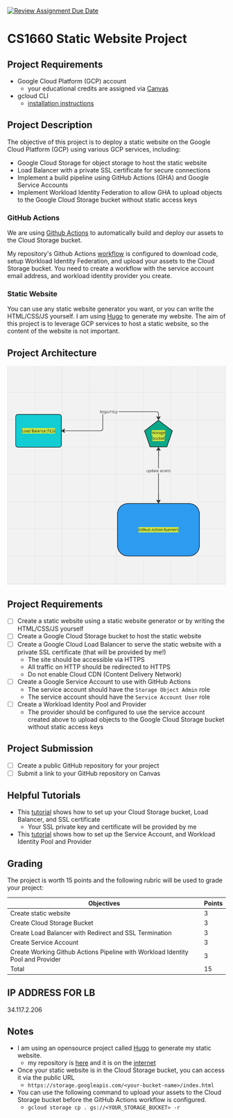 [![Review Assignment Due Date](https://classroom.github.com/assets/deadline-readme-button-24ddc0f5d75046c5622901739e7c5dd533143b0c8e959d652212380cedb1ea36.svg)](https://classroom.github.com/a/p3a22N-M)
# CS1660 Static Website Project

## Project Requirements
- Google Cloud Platform (GCP) account
  - your educational credits are assigned via [Canvas](https://canvas.pitt.edu/courses/233982/discussion_topics/1232466)
- gcloud CLI
  - [installation instructions](https://cloud.google.com/sdk/docs/install)

## Project Description
The objective of this project is to deploy a static website on the Google Cloud Platform (GCP) using various GCP services, including:
- Google Cloud Storage for object storage to host the static website
- Load Balancer with a private SSL certificate for secure connections
- Implement a build pipeline using GitHub Actions (GHA) and Google Service Accounts
- Implement Workload Identity Federation to allow GHA to upload objects to the Google Cloud Storage bucket without static access keys

### GitHub Actions
We are using [Github Actions](https://docs.github.com/en/actions) to automatically build and deploy our assets to the Cloud Storage bucket.

My repository's Github Actions [workflow](https://github.com/dansc0de/dansc0de.run/blob/main/.github/workflows/ci.yaml) is configured to download code, setup Workload Identity Federation, and upload your assets to the Cloud Storage bucket. You need to create a workflow with the service account email address, and workload identity provider you create.

### Static Website
You can use any static website generator you want, or you can write the HTML/CSS/JS yourself. I am using [Hugo](https://gohugo.io/) to generate my website. The aim of this project is to leverage GCP services to host a static website, so the content of the website is not important.

## Project Architecture
![Project Architecture](architecture.png)

## Project Requirements
- [ ] Create a static website using a static website generator or by writing the HTML/CSS/JS yourself
- [ ] Create a Google Cloud Storage bucket to host the static website
- [ ] Create a Google Cloud Load Balancer to serve the static website with a private SSL certificate (that will be provided by me!)
  - The site should be accessible via HTTPS
  - All traffic on HTTP should be redirected to HTTPS
  - Do not enable Cloud CDN (Content Delivery Network)
- [ ] Create a Google Service Account to use with GitHub Actions
  - The service account should have the `Storage Object Admin` role
  - The service account should have the `Service Account User` role
- [ ] Create a Workload Identity Pool and Provider
  - The provider should be configured to use the service account created above to upload objects to the Google Cloud Storage bucket without static access keys

## Project Submission
- [ ] Create a public GitHub repository for your project
- [ ] Submit a link to your GitHub repository on Canvas

## Helpful Tutorials
- This [tutorial](https://cloud.google.com/storage/docs/hosting-static-website#command-line_1) shows how to set up your Cloud Storage bucket, Load Balancer, and SSL certificate
  - Your SSL private key and certificate will be provided by me
- This [tutorial](https://github.com/google-github-actions/auth#setting-up-workload-identity-federation) shows how to set up the Service Account, and Workload Identity Pool and Provider

## Grading
The project is worth 15 points and the following rubric will be used to grade your project:

| Objectives                                                                      | Points |
|---------------------------------------------------------------------------------|--------|
| Create static website                                                           | 3      |
| Create Cloud Storage Bucket                                                     | 3      |
| Create Load Balancer with Redirect and SSL Termination                          | 3      |
| Create Service Account                                                          | 3      |
| Create Working Github Actions Pipeline with Workload Identity Pool and Provider | 3      |
| Total                                                                           | 15     |


## IP ADDRESS FOR LB
34.117.2.206

## Notes
- I am using an opensource project called [Hugo](https://gohugo.io/installation/) to generate my static website.
  - my repository is [here](https://github.com/dansc0de/dansc0de.run) and it is on the [internet](htttps://dansc0de.run)
- Once your static website is in the Cloud Storage bucket, you can access it via the public URL
  - `https://storage.googleapis.com/<your-bucket-name>/index.html`
- You can use the following command to upload your assets to the Cloud Storage bucket before the GitHub Actions workflow is configured.
  - `gcloud storage cp . gs://<YOUR_STORAGE_BUCKET> -r`